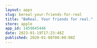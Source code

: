 ```yaml
---
layout: apps
slug: bereal-your-friends-for-real
title: "BeReal. Your friends for real."
store: apple
app_id: 1459645446
date: 2023-01-19T17:23:48Z
published: 2020-01-08T08:00:00Z
---
```


